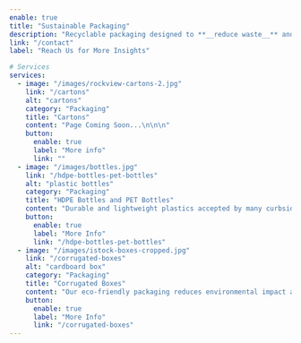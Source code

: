 ```yaml
---
enable: true
title: "Sustainable Packaging"
description: "Recyclable packaging designed to **__reduce waste__** and support **__sustainability__**"
link: "/contact"
label: "Reach Us for More Insights"

# Services
services:
  - image: "/images/rockview-cartons-2.jpg"
    link: "/cartons"
    alt: "cartons"
    category: "Packaging"
    title: "Cartons"
    content: "Page Coming Soon...\n\n\n"
    button:
      enable: true
      label: "More info"
      link: ""
  - image: "/images/bottles.jpg"
    link: "/hdpe-bottles-pet-bottles"
    alt: "plastic bottles"
    category: "Packaging"
    title: "HDPE Bottles and PET Bottles"
    content: "Durable and lightweight plastics accepted by many curbside recycling programs to help reduce landfill waste."
    button:
      enable: true
      label: "More Info"
      link: "/hdpe-bottles-pet-bottles"
  - image: "/images/istock-boxes-cropped.jpg"
    link: "/corrugated-boxes"
    alt: "cardboard box"
    category: "Packaging"
    title: "Corrugated Boxes"
    content: "Our eco-friendly packaging reduces environmental impact and supports a circular economy with easy recycling."
    button:
      enable: true
      label: "More Info"
      link: "/corrugated-boxes"
---
```

